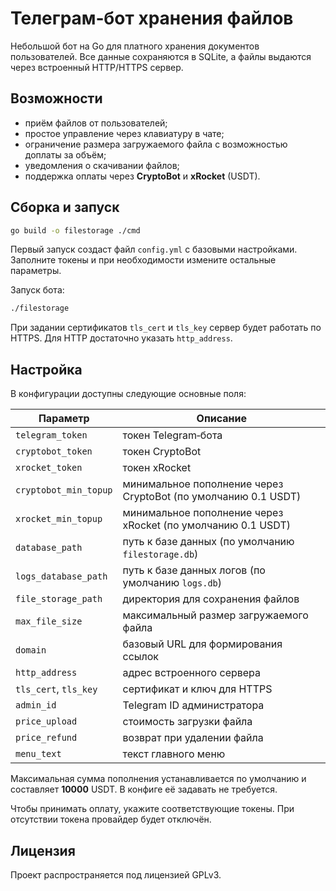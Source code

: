 # Телеграм‑бот хранения файлов

Небольшой бот на Go для платного хранения документов пользователей. Все данные сохраняются в SQLite, а файлы выдаются через встроенный HTTP/HTTPS сервер.

## Возможности

- приём файлов от пользователей;
- простое управление через клавиатуру в чате;
- ограничение размера загружаемого файла с возможностью доплаты за объём;
- уведомления о скачивании файлов;
- поддержка оплаты через **CryptoBot** и **xRocket** (USDT).

## Сборка и запуск

```bash
go build -o filestorage ./cmd
```

Первый запуск создаст файл `config.yml` с базовыми настройками. Заполните токены и при необходимости измените остальные параметры.

Запуск бота:

```bash
./filestorage
```

При задании сертификатов `tls_cert` и `tls_key` сервер будет работать по HTTPS. Для HTTP достаточно указать `http_address`.

## Настройка

В конфигурации доступны следующие основные поля:

| Параметр | Описание |
|---------|----------|
| `telegram_token` | токен Telegram‑бота |
| `cryptobot_token` | токен CryptoBot |
| `xrocket_token` | токен xRocket |
| `cryptobot_min_topup` | минимальное пополнение через CryptoBot (по умолчанию 0.1 USDT) |
| `xrocket_min_topup` | минимальное пополнение через xRocket (по умолчанию 0.1 USDT) |
| `database_path` | путь к базе данных (по умолчанию `filestorage.db`) |
| `logs_database_path` | путь к базе данных логов (по умолчанию `logs.db`) |
| `file_storage_path` | директория для сохранения файлов |
| `max_file_size` | максимальный размер загружаемого файла |
| `domain` | базовый URL для формирования ссылок |
| `http_address` | адрес встроенного сервера |
| `tls_cert`, `tls_key` | сертификат и ключ для HTTPS |
| `admin_id` | Telegram ID администратора |
| `price_upload` | стоимость загрузки файла |
| `price_refund` | возврат при удалении файла |
| `menu_text` | текст главного меню |

Максимальная сумма пополнения устанавливается по умолчанию и составляет **10000** USDT. В конфиге её задавать не требуется.

Чтобы принимать оплату, укажите соответствующие токены. При отсутствии токена провайдер будет отключён.

## Лицензия

Проект распространяется под лицензией GPLv3.
